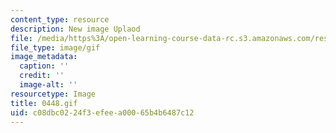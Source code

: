 ```yaml
---
content_type: resource
description: New image Uplaod
file: /media/https%3A/open-learning-course-data-rc.s3.amazonaws.com/res-21g-01-kana-spring-2010/c08dbc0224f3efeea00065b4b6487c12_0448.gif
file_type: image/gif
image_metadata:
  caption: ''
  credit: ''
  image-alt: ''
resourcetype: Image
title: 0448.gif
uid: c08dbc02-24f3-efee-a000-65b4b6487c12
---
```

